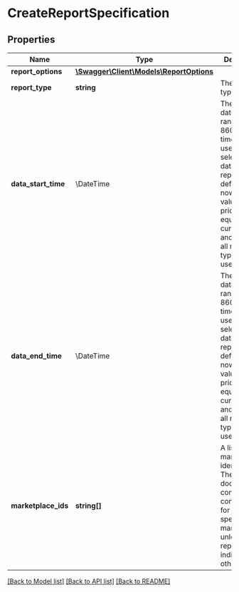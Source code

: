 # CreateReportSpecification

## Properties
Name | Type | Description | Notes
------------ | ------------- | ------------- | -------------
**report_options** | [**\Swagger\Client\Models\ReportOptions**](ReportOptions.md) |  | [optional] 
**report_type** | **string** | The report type. | 
**data_start_time** | \DateTime | The start of a date and time range, in ISO 8601 date time format, used for selecting the data to report. The default is now. The value must be prior to or equal to the current date and time. Not all report types make use of this. | [optional] 
**data_end_time** | \DateTime | The end of a date and time range, in ISO 8601 date time format, used for selecting the data to report. The default is now. The value must be prior to or equal to the current date and time. Not all report types make use of this. | [optional] 
**marketplace_ids** | **string[]** | A list of marketplace identifiers. The report document&#x27;s contents will contain data for all of the specified marketplaces, unless the report type indicates otherwise. | 

[[Back to Model list]](../../README.md#documentation-for-models) [[Back to API list]](../../README.md#documentation-for-api-endpoints) [[Back to README]](../../README.md)

